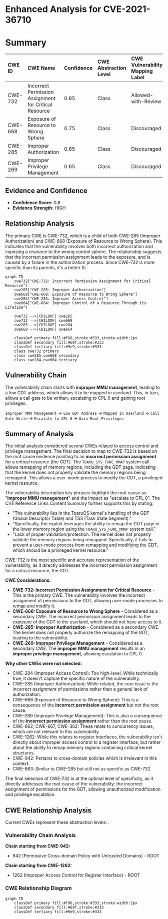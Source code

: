 # Enhanced Analysis for CVE-2021-36710

# Summary
| CWE ID    | CWE Name                                                                                    | Confidence | CWE Abstraction Level | CWE Vulnerability Mapping Label | CWE-Vulnerability Mapping Notes |
| :-------- | :------------------------------------------------------------------------------------------ | :--------- | :---------------------- | :------------------------------ | :------------------------------ |
| CWE-732 | Incorrect Permission Assignment for Critical Resource                                                       | 0.85         | Class                     | Allowed-with-Review                               | Primary CWE                     |
| CWE-668   | Exposure of Resource to Wrong Sphere                                                               | 0.75         | Class                     | Discouraged                               | Secondary Candidate              |
| CWE-285   | Improper Authorization                                                                   | 0.65         | Class                     | Discouraged                               | Secondary Candidate              |
| CWE-269   | Improper Privilege Management                                                                | 0.65         | Class                     | Discouraged                               | Secondary Candidate              |

## Evidence and Confidence

*   **Confidence Score:** 0.8
*   **Evidence Strength:** HIGH

## Relationship Analysis
The primary CWE is CWE-732, which is a child of both CWE-285 (Improper Authorization) and CWE-668 (Exposure of Resource to Wrong Sphere). This indicates that the vulnerability involves both incorrect authorization and exposing a resource to the wrong control sphere. The relationship suggests that the incorrect permission assignment leads to the exposure, and is caused by a failure in the authorization process. Since CWE-732 is more specific than its parents, it's a better fit.

```mermaid
graph TD
    cwe732["CWE-732: Incorrect Permission Assignment for Critical Resource"]
    cwe285["CWE-285: Improper Authorization"]
    cwe668["CWE-668: Exposure of Resource to Wrong Sphere"]
    cwe284["CWE-284: Improper Access Control"]
    cwe664["CWE-664: Improper Control of a Resource Through its Lifetime"]

    cwe732 -->|CHILDOF| cwe285
    cwe732 -->|CHILDOF| cwe668
    cwe285 -->|CHILDOF| cwe284
    cwe668 -->|CHILDOF| cwe664

    classDef primary fill:#f96,stroke:#333,stroke-width:2px
    classDef secondary fill:#69f,stroke:#333
    classDef tertiary fill:#9e9,stroke:#333
    class cwe732 primary
    class cwe285,cwe668 secondary
    class cwe284,cwe664 tertiary
```

## Vulnerability Chain
The vulnerability chain starts with **improper MMU management**, leading to a low GDT address, which allows it to be mapped in userland. This, in turn, allows a call gate to be written, escalating to CPL 0 and gaining root privileges.

`Improper MMU Management` -> `Low GDT Address` -> `Mapped in Userland` -> `Call Gate Write` -> `Escalate to CPL 0` -> `Gain Root Privileges`

## Summary of Analysis
The initial analysis considered several CWEs related to access control and privilege management. The final decision to map to CWE-732 is based on the root cause evidence pointing to an **incorrect permission assignment** for a critical resource (the GDT). The `TOARU_SYS_FUNC_MMAP` system call allows remapping of memory regions, including the GDT page, indicating that the kernel does not properly validate the memory regions being remapped. This allows a user-mode process to modify the GDT, a privileged kernel resource.

The vulnerability description key phrases highlight the root cause as "**Improper MMU management**" and the impact as "escalate to CPL 0". The CVE Reference Links Content Summary further supports this by stating:

*   "The vulnerability lies in the ToaruOS kernel's handling of the GDT (Global Descriptor Table) and TSS (Task State Segment)."
*   "Specifically, the exploit leverages the ability to remap the GDT page in the lower memory region using the `TOARU_SYS_FUNC_MMAP` system call."
*   "Lack of proper validation/protection: The kernel does not properly validate the memory regions being remapped. Specifically, it fails to prevent a user-mode process from remapping and modifying the GDT, which should be a privileged kernel resource."

CWE-732 is the most specific and accurate representation of the vulnerability, as it directly addresses the incorrect permission assignment for a critical resource, the GDT.

**CWE Considerations:**

*   **CWE-732: Incorrect Permission Assignment for Critical Resource** - This is the primary CWE. The vulnerability involves the incorrect assignment of permissions to the GDT, allowing user-mode processes to remap and modify it.
*   **CWE-668: Exposure of Resource to Wrong Sphere** - Considered as a secondary CWE. The incorrect permission assignment leads to the exposure of the GDT to the userland, which should not have access to it.
*   **CWE-285: Improper Authorization** - Considered as a secondary CWE. The kernel does not properly authorize the remapping of the GDT, leading to the vulnerability.
*   **CWE-269: Improper Privilege Management** - Considered as a secondary CWE. The **improper MMU management** results in an **improper privilege management**, allowing escalation to CPL 0.

**Why other CWEs were not selected:**

*   CWE-284 (Improper Access Control): Too high-level. While technically true, it doesn't capture the specific nature of the vulnerability.
*   CWE-285 (Improper Authorization): While related, the core issue is the incorrect *assignment* of permissions rather than a general lack of authorization.
*   CWE-668 (Exposure of Resource to Wrong Sphere): This is a consequence of the **incorrect permission assignment** but not the root cause.
*   CWE-269 (Improper Privilege Management): This is also a consequence of the **incorrect permission assignment** rather than the root cause.
*   CWE-662, CWE-667, CWE-362: These relate to concurrency issues, which are not relevant to this vulnerability.
*   CWE-1262: While this relates to register interfaces, the vulnerability isn't directly about improper access control to a register interface, but rather about the ability to remap memory regions containing critical kernel structures.
*   CWE-942: Pertains to cross-domain policies which is irrelevant in this context.
*   CWE-863: Similar to CWE-285 but still not as specific as CWE-732.

The final selection of CWE-732 is at the optimal level of specificity, as it directly addresses the root cause of the vulnerability: the incorrect assignment of permissions for the GDT, allowing unauthorized modification and privilege escalation.


## CWE Relationship Analysis

Current CWEs represent these abstraction levels: .


### Vulnerability Chain Analysis

**Chain starting from CWE-942:**
- 942 (Permissive Cross-domain Policy with Untrusted Domains) - ROOT


**Chain starting from CWE-1262:**
- 1262 (Improper Access Control for Register Interface) - ROOT



### CWE Relationship Diagram

```mermaid
graph TD
    classDef primary fill:#f96,stroke:#333,stroke-width:2px
    classDef secondary fill:#69f,stroke:#333
    classDef tertiary fill:#9e9,stroke:#333
```